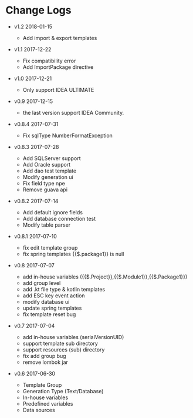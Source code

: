 # Change Logs

- v1.2 2018-01-15
    - Add import & export templates

- v1.1 2017-12-22
    - Fix compatibility error
    - Add ImportPackage directive

- v1.0 2017-12-21
    - Only support IDEA ULTIMATE

- v0.9 2017-12-15
    - the last version support IDEA Community.

- v0.8.4 2017-07-31
    - Fix sqlType NumberFormatException

- v0.8.3 2017-07-28
    - Add SQLServer support
    - Add Oracle support
    - Add dao test template
    - Modify generation ui
    - Fix field type npe
    - Remove guava api

- v0.8.2 2017-07-14
    - Add default ignore fields
    - Add database connection test
    - Modify table parser

- v0.8.1 2017-07-10
    - fix edit template group
    - fix spring templates {{$.package1}} is null

- v0.8 2017-07-07
    - add in-house variables ({{$.Project}},{{$.Module1}},{{$.Package1}})
    - add group level
    - add .kt file type & kotlin templates
    - add ESC key event action
    - modify database ui
    - update spring templates
    - fix template reset bug
    
- v0.7 2017-07-04
    - add in-house variables (serialVersionUID)
    - support template sub directory
    - support resources (sub) directory
    - fix add group bug
    - remove lombok jar
    
- v0.6 2017-06-30
    - Template Group
    - Generation Type (Text/Database)
    - In-house variables
    - Predefined variables
    - Data sources
